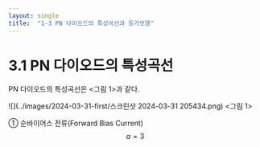 ```yaml
---
layout: single
title:  "1-3 PN 다이오드의 특성곡선과 등가모델"
---
```


# 3.1 PN 다이오드의 특성곡선

PN 다이오드의 특성곡선은 <그림 1>과 같다.

![](../images/2024-03-31-first/스크린샷 2024-03-31 205434.png) <그림 1>

① 순바이어스 전류(Forward Bias Current)
$$
a=3
$$
